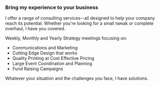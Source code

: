 ### Bring my experience to your business  

I offer a range of consulting services--all designed to 
help your company reach its potential. Whether you're looking for a small tweak or complete overhaul, I have 
you covered.  

Weekly, Monthly and Yearly Strategy meetings 
focusing on:  

- Communications and Marketing  
- Cutting Edge Design that works  
- Quality Printing at Cost Effective Pricing  
- Large Event Coordination and Planning  
- Fund Raising Campaigns  

Whatever your situation and the challenges you face, I have solutions.  

